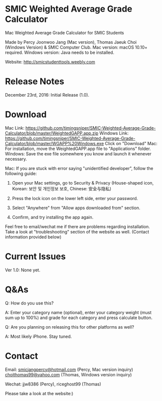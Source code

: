 # SMIC Weighted Average Grade Calculator
Mac Weighted Average Grade Calculator for SMIC Students

Made by Percy Joonwoo Jang (Mac version), Thomas Jaeuk Choi (Windows Version) & SMIC Computer Club.
Mac version: macOS 10.10+ required.
Windows version: Java needs to be installed.

Website: http://smicstudenttools.weebly.com

# Release Notes
December 23rd, 2016: Initial Release (1.0).

# Download
Mac Link: https://github.com/timingsniper/SMIC-Weighted-Average-Grade-Calculator/blob/master/WeightedGAPP.app.zip
Windows Link: https://github.com/timingsniper/SMIC-Weighted-Average-Grade-Calculator/blob/master/WGAPP%20Windows.exe
Click on "Download"
Mac: For installation, move the WeightedGAPP.app file to "Applications" folder.
Windows: Save the exe file somewhere you know and launch it whenever necessary.

Mac: If you are stuck with error saying "unidentified developer", follow the following guide: 

1. Open your Mac settings, go to Security & Privacy (House-shaped icon, Korean: 보안 및 개인정보 보호, Chinese: 安全与隐私)

2. Press the lock icon on the lower left side, enter your password.

3. Select "Anywhere" from "Allow apps downloaded from" section.

4. Confirm, and try installing the app again.

Feel free to email/wechat me if there are problems regarding installation. Take a look at "troubleshooting" section of the website as well. (Contact information provided below)

# Current Issues
Ver 1.0: None yet.

# Q&As
Q: How do you use this?

A: Enter your category name (optional), enter your category weight (must sum up to 100%) and grade for each category and press calculate button.

Q: Are you planning on releasing this for other platforms as well?

A: Most likely iPhone. Stay tuned.

# Contact
Email: smicjangpercy@hotmail.com (Percy, Mac version inquiry)
choithomas99@yahoo.com (Thomas, Windows version inquiry)

Wechat: jjw8386 (Percy), riceghost99 (Thomas)

Please take a look at the website:)
